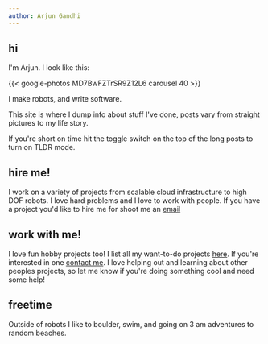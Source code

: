 ```yaml
---
author: Arjun Gandhi
---
```


## hi

I'm Arjun. I look like this:

{{< google-photos MD7BwFZTrSR9Z12L6 carousel 40 >}}

I make robots, and write software. 

This site is where I dump info about stuff I've done, posts vary from straight pictures to my life story.

If you're short on time hit the toggle switch on the top of the long posts to turn on TLDR mode.

## hire me! 

I work on a variety of projects from scalable cloud infrastructure to high DOF robots. I love hard problems and I love to work with people. If you have a project you'd like to hire me for shoot me an [email](/contact)

## work with me! 

I love fun hobby projects too! I list all my want-to-do projects [here](https://ideas.arjungandhi.com). If you're interested in one [contact me](/contact). I love helping out and learning about other peoples projects, so let me know if you're doing something cool and need some help! 

## freetime 

Outside of robots I like to boulder, swim, and going on 3 am adventures to random beaches. 